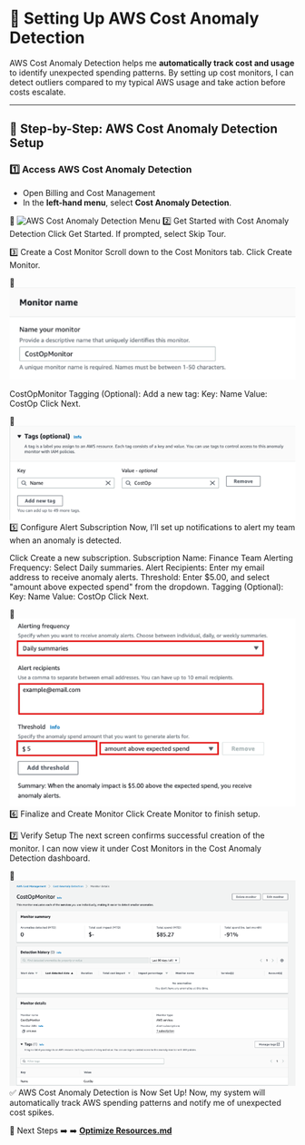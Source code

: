 # 🚨 Setting Up AWS Cost Anomaly Detection

AWS Cost Anomaly Detection helps me **automatically track cost and usage** to identify unexpected spending patterns. By setting up cost monitors, I can detect outliers compared to my typical AWS usage and take action before costs escalate.

---

## 🚀 **Step-by-Step: AWS Cost Anomaly Detection Setup**

### **1️⃣ Access AWS Cost Anomaly Detection**
- Open Billing and Cost Management
- In the **left-hand menu**, select **Cost Anomaly Detection**.

📸 ![AWS Cost Anomaly Detection Menu](../screenshots/aws-cost-anomaly-detection-menu.png)
2️⃣ Get Started with Cost Anomaly Detection
Click Get Started.
If prompted, select Skip Tour.

3️⃣ Create a Cost Monitor
Scroll down to the Cost Monitors tab.
Click Create Monitor.

📸 ![Create Cost Monitor](../screenshots/anomaly-create-cost-monitor.png)


CostOpMonitor
Tagging (Optional): Add a new tag:
Key: Name
Value: CostOp
Click Next.

📸 ![Configure Cost Monitor](../screenshots/configure-cost-monitor.png)
5️⃣ Configure Alert Subscription
Now, I’ll set up notifications to alert my team when an anomaly is detected.

Click Create a new subscription.
Subscription Name:
Finance Team
Alerting Frequency:
Select Daily summaries.
Alert Recipients:
Enter my email address to receive anomaly alerts.
Threshold:
Enter $5.00, and select "amount above expected spend" from the dropdown.
Tagging (Optional):
Key: Name
Value: CostOp
Click Next.

📸 ![Configure Alert Subscription](../screenshots/configure-alert-subscription.png)
6️⃣ Finalize and Create Monitor
Click Create Monitor to finish setup.

7️⃣ Verify Setup
The next screen confirms successful creation of the monitor.
I can now view it under Cost Monitors in the Cost Anomaly Detection dashboard.

📸![Cost Monitor Dashboard](../screenshots/cost-monitor-dashboard.png)
✅ AWS Cost Anomaly Detection is Now Set Up!
Now, my system will automatically track AWS spending patterns and notify me of unexpected cost spikes.

🚀 Next Steps
➡️ ➡️ **[Optimize Resources.md](../Docs/optimize-resources.md)**
